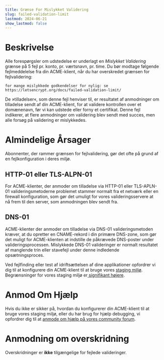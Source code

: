 ```yaml
---
title: Grænse For Mislykket Validering
slug: failed-validation-limit
lastmod: 2024-06-21
show_lastmod: false
---
```



# Beskrivelse
Alle forespørgsler om udstedelse er underlagt en *Mislykket Validering* grænse på 5 fejl pr. konto, pr. værtsnavn, pr. time. Du bør modtage følgende fejlmeddelelse fra din ACME-klient, når du har overskredet grænsen for fejlvalidering:

```
for mange mislykkede godkendelser for nylig: se https://letsencrypt.org/docs/failed-validation-limit/
```

De »tilladelser«, som denne fejl henviser til, er resultatet af anmodninger om tilladelse sendt af din ACME-klient, for at validere kontrollen over et domænenavn, før vi kan udstede eller forny et certifikat. Denne fejl indikerer, at flere anmodninger om validering blev sendt med succes, men alle forsøg på validering er mislykkedes.

# Almindelige Årsager

Abonnenter, der rammer grænsen for fejlvalidering, gør det ofte på grund af en fejlkonfiguration i deres miljø.

## HTTP-01 eller TLS-ALPN-01

For ACME-klienter, der anmoder om tilladelse via HTTP-01 eller TLS-APLN-01 valideringsmetoderne problemet stammer normalt fra et netværk eller en firewall konfiguration, som gør det umuligt for vores valideringsservere at nå frem til den server, som anmodningen blev sendt fra.

## DNS-01

ACME-klienter der anmoder om tilladelse via DNS-01 valideringsmetoden kræver, at du opretter en CNAME-rekord i din primære DNS-zone, som gør det muligt for ACME-klienten at indstille de påkrævede DNS-poster under valideringsprocessen. Mislykkede DNS-01 valideringer er normalt resultatet af manglende trin eller stavefejl under denne indledende opsætningsproces.

Ved fejlfinding eller test af idriftsættelsen af dine applikationer opfordrer vi dig til at konfigurere din ACME-klient til at bruge vores [staging miljø](/docs/staging-environment/). Begrænsninger for vores staging miljø er[ signifikant højere](/docs/staging-environment/#rate-limits).

# Anmod Om Hjælp

Hvis du ikke er sikker på, hvordan du konfigurerer din ACME-klient til at bruge vores staging miljø, eller du har brug for hjælp debugging, vi opfordrer dig til at [anmode om hjælp på vores community forum](https://community.letsencrypt.org/c/help/13).

# Anmodning om overskridning

Overskridninger er **ikke** tilgængelige for fejlede valideringer.
